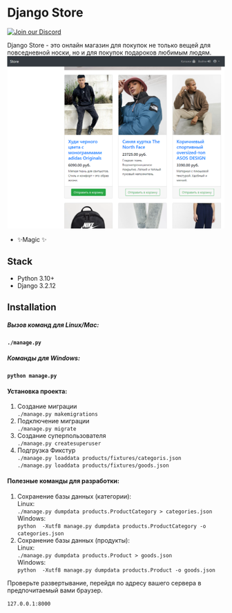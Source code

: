 # Django Store



[![Join our Discord](https://img.shields.io/badge/Discord-IT-5865F2?style=flat&logo=discord&logoColor=white)](https://discord.gg/tuuy5VqGgw)



Django Store - это онлайн магазин для покупок не только вещей для повседневной носки, но и для покупок подароков любимым людям.
![Django store Products](/img.png "Продукты")
- ✨Magic ✨

## Stack

- Python 3.10+
- Django 3.2.12


## Installation

##### Вызов команд для **Linux/Mac**:

**`./manage.py`**

##### Команды для **Windows**:

**`python manage.py`**

#### Установка проекта:
1. Создание миграции<br />
`./manage.py makemigrations`
2. Подключение миграции<br />
`./manage.py migrate`
3. Создание суперпользователя<br />
`./manage.py createsuperuser`
4. Подгрузка Фикстур<br />
`./manage.py loaddata products/fixtures/categoris.json`<br />
`./manage.py loaddata products/fixtures/goods.json`

#### Полезные команды для разработки:
1. Сохранение базы данных (категории):<br />
    Linux:  <br />`./manage.py dumpdata products.ProductCategory > categories.json`
    Windows: <br />`python  -Xutf8 manage.py dumpdata products.ProductCategory -o categories.json`<br />
2. Сохранение базы данных (продукты):<br />
    Linux: <br /> `./manage.py dumpdata products.Product > goods.json`<br />
    Windows: <br />`python  -Xutf8 manage.py dumpdata products.Product -o goods.json`<br />



Проверьте развертывание, перейдя по адресу вашего сервера в предпочитаемый вами браузер.

```sh
127.0.0.1:8000
```

